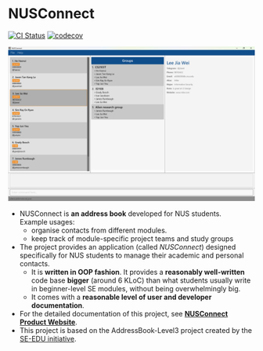 # NUSConnect

[![CI Status](https://github.com/AY2425S2-CS2103T-T16-1/tp/workflows/Java%20CI/badge.svg)](https://github.com/AY2425S2-CS2103T-T16-1/tp/actions) [![codecov](https://codecov.io/gh/AY2425S2-CS2103T-T16-1/tp/graph/badge.svg?token=J2GKZYHJ0Z)](https://codecov.io/gh/AY2425S2-CS2103T-T16-1/tp)

![Ui](images/Ui.png)

* NUSConnect is **an address book** developed for NUS students.<br>
  Example usages:
    * organise contacts from different modules.
    * keep track of module-specific project teams and study groups
* The project provides an application (called _NUSConnect_) designed specifically for NUS students to manage their academic and personal contacts.
    * It is **written in OOP fashion**. It provides a **reasonably well-written** code base **bigger** (around 6 KLoC) than what students usually write in beginner-level SE modules, without being overwhelmingly big.
    * It comes with a **reasonable level of user and developer documentation**.
* For the detailed documentation of this project, see **[NUSConnect Product Website](https://ay2425s2-cs2103t-t16-1.github.io/tp/)**.
* This project is based on the AddressBook-Level3 project created by the [SE-EDU initiative](https://se-education.org).